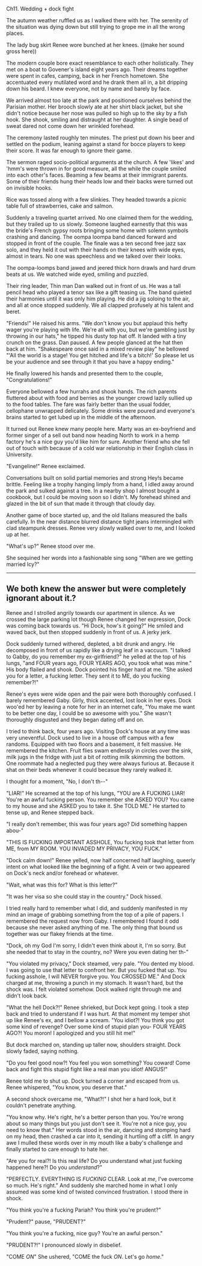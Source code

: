 Ch11. Wedding + dock fight







The autumn weather ruffled us as I walked there with her. The serenity of the situation was dying down but still trying to grope me in all the wrong places.

The lady bug skirt Renee wore bunched at her knees. ((make her sound gross here))

The modern couple bore exact resemblance to each other holistically. They met on a boat to Govener's island eight years ago. Their dreams together were spent in cafes, camping, back in her French hometown. She accentuated every mutilated word and he drank them all in, a bit dripping down his beard. I knew everyone, not by name and barely by face.

We arrived almost too late at the park and positioned ourselves behind the Parisian mother. Her brooch slowly ate at her shirt black jacket, but she didn't notice because her nose was pulled so high up to the sky by a fish hook. She shook, smiling and distraught at her daughter. A single bead of sweat dared not come down her wrinkled forehead.

The ceremony lasted roughly ten minutes. The priest put down his beer and settled on the podium, leaning against a stand for bocce players to keep their score. It was far enough to ignore their game.

The sermon raged socio-political arguments at the church. A few 'likes' and 'hmm's were thrown in for good measure, all the while the couple smiled into each other's faces. Beaming a few beams at their immigrant parents. Some of their friends hung their heads low and their backs were turned out on invisible hooks.

Rice was tossed along with a few slinkies. They headed towards a picnic table full of strawberries, cake and salmon.

Suddenly a traveling quartet arrived. No one claimed them for the wedding, but they trailed up to us slowly. Someone laughed earnestly that this was the bride's French gypsy roots bringing some home with solemn symbols crashing and dancing. The oompa loompa band danced forward and stopped in front of the couple. The finale was a ten second free jazz sax solo, and they held it out with their hands on their knees with wide eyes, almost in tears. No one was speechless and we talked over their looks.





The oompa-loomps band jawed and jeered thick horn drawls and hard drum beats at us. We watched wide eyed, smiling and puzzled.

Their ring leader, Thin man Dan walked out in front of us. He was a tall pencil head who played a tenor sax like a gift teasing us. The band quieted their harmonies until it was only him playing. He did a jig soloing to the air, and all at once stopped suddenly. We all clapped profusely at his talent and beret.

"Friends!" He raised his arms. "We don't know you but applaud this hefty wager you're playing with life. We're all with you, but we're gambling just by throwing in our hats," he tipped his dusty top hat off. It landed with a tiny crunch on the grass. Dan paused. A few people glanced at the hat then back at him. "Shakespeare once said in a mixed review play" he bellowed "'All the world is a stage! You get hitched and life's a bitch!' So please let us be your audience and see through it that you have a happy ending."

He finally lowered his hands and presented them to the couple, "Congratulations!"

Everyone bellowed a few hurrahs and shook hands. The rich parents fluttered about with food and berries as the younger crowd lazily sullied up to the food tables. The fare was fairly better than the usual fodder, cellophane unwrapped delicately. Some drinks were poured and everyone's brains started to get lubed up in the middle of the afternoon.

It turned out Renee knew many people here. Marty was an ex-boyfriend and former singer of a sell out band now heading North to work in a hemp factory he's a nice guy you'd like him for sure. Another friend who she fell out of touch with because of a cold war relationship in their English class in University.

"Evangeline!" Renee exclaimed.







Conversations built on solid partial memories and strong Hey!s became brittle. Feeling like a trophy hanging limply from a hand, I idled away around the park and sulked against a tree. In a nearby shop I almost bought a cookbook, but I could be moving soon so I didn't. My forehead shined and glazed in the bit of sun that made it through that cloudy day.

Another game of boce started up, and the old Italians measured the balls carefully. In the near distance blurred distance tight jeans intermingled with clad steampunk dresses. Renee very slowly walked over to me, and I looked up at her.

"What's up?" Renee stood over me.







She sequined her words into a fashionable sing song "When are we getting married Icy?"


---
We both knew the answer but were completely ignorant about it.?
---











Renee and I strolled angrily towards our apartment in silence. As we crossed the large parking lot though Renee changed her expression, Dock was coming back towards us. "Hi Dock, how's it going?" He smiled and waved back, but then stopped suddenly in front of us. A jerky jerk.

Dock suddenly turned withered, depleted, a bit drunk and angry. He decomposed in front of us rapidly like a drying leaf in a vaccuum. "I talked to Gabby, do you remember my ex-girlfriend?" he yelled at the top of his lungs, "and FOUR years ago, FOUR YEARS AGO, you took what was mine." His body flailed and shook. Dock pointed his finger hard at me. "She asked you for a letter, a fucking letter. They sent it to ME, do you fucking remember?!"

Renee's eyes were wide open and the pair were both thoroughly confused. I barely remembered Gaby. Girly, thick accented, lost look in her eyes. Dock woo'ed her by leaving a note for her in an internet cafe, "You make me want to be better one day, I could be so awesome with you." She wasn't thoroughly disgusted and they began dating off and on.

I tried to think back, four years ago. Visiting Dock's house at any time was very uneventful. Dock used to live in a house off campus with a few randoms. Equipped with two floors and a basement, it felt massive. He remembered the kitchen. Fruit flies swam endlessly in circles over the sink, milk jugs in the fridge with just a bit of rotting milk skimming the bottom. One roommate had a neglected pug they were always furious at. Because it shat on their beds whenever it could becasue they rarely walked it.

I thought for a moment, "No, I don't th--"

"LIAR!" He screamed at the top of his lungs, "YOU are A FUCKING LIAR! You're an awful fucking person. You remember she ASKED YOU? You came to my house and she ASKED you to take it. She TOLD ME." He started to tense up, and Renee stepped back.

"I really don't remember, this was four years ago? Did something happen abou-"

"THIS IS FUCKING IMPORTANT ASSHOLE, You fucking took that letter from ME, from MY ROOM. YOU INVADED MY PRIVACY, YOU FUCK."

"Dock calm down!" Renee yelled, now half concerned half laughing, queerly intent on what looked like the beginning of a fight. A vein or two appeared on Dock's neck and/or forehead or whatever.

"Wait, what was this for? What is this letter?"

"It was her visa so she could stay in the country." Dock hissed.

I tried really hard to remember what I did, and suddenly manifested in my mind an image of grabbing something from the top of a pile of papers. I remembered the request now from Gaby. I remembered I found it odd because she never asked anything of me. The only thing that bound us together was our flakey friends at the time.

"Dock, oh my God I'm sorry, I didn't even think about it, I'm so sorry. But she needed that to stay in the country, no? Were you even dating her th-"

"You violated my privacy," Dock steamed, very pale. "You dented my blood. I was going to use that letter to confront her. But you fucked that up. You fucking asshole, I will NEVER forgive you. You CROSSED ME." And Dock charged at me, throwing a punch in my stomach. It wasn't hard, but the shock was. I felt violated somehow. Dock walked right through me and didn't look back.

"What the hell Dock?!" Renee shrieked, but Dock kept going. I took a step back and tried to understand if I was hurt. At that moment my temper shot up like Renee's ex, and I bellow a scream. "You idiot?! You think you got some kind of revenge? Over some kind of stupid plan you- FOUR YEARS AGO?! You moron! I apologized and you still hit me!"

But dock marched on, standing up taller now, shoulders straight. Dock slowly faded, saying nothing.

"Do you feel good now?! You feel you won something? You coward! Come back and fight this stupid fight like a real man you idiot! ANGUS!"

Renee told me to shut up. Dock turned a corner and escaped from us. Renee whispered, "You know, you deserve that."

A second shock overcame me, "What?!" I shot her a hard look, but it couldn't penetrate anything.

"You know why. He's right, he's a better person than you. You're wrong about so many things but you just don't see it. You're not a nice guy, you need to know that." Her words stood in the air, dancing and stomping hard on my head, then crashed a car into it, sending it hurtling off a cliff. In angry awe I mulled these words over in my mouth like a baby's challenge and finally started to care enough to hate her.

"Are you for real?! Is this real life? Do you understand what just fucking happened here?! Do you _understand_?"

"PERFECTLY. EVERYTHING IS _FUCKING_ CLEAR. Look at _me_, I've overcome so much. He's right." And suddenly she marched home in what I only assumed was some kind of twisted convinced frustration. I stood there in shock.

"You think you're a fucking Pariah? You think you're prudent?"

"Prudent?" pause, "PRUDENT?"

"You think you're a fucking, nice guy? You're an awful person."

"PRUDENT?!" I pronounced slowly in disbelief.



"COME _ON_" She ushered, "COME the fuck _ON_. Let's go _home_."
